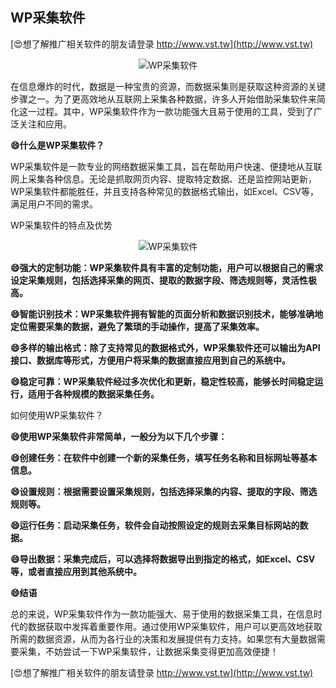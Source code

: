 ## **WP采集软件**

[😍想了解推广相关软件的朋友请登录 http://www.vst.tw](http://www.vst.tw)

 <center><img src="https://vst.tw/MP4/tuiguang/png/8.png" alt="WP采集软件"></center>

在信息爆炸的时代，数据是一种宝贵的资源，而数据采集则是获取这种资源的关键步骤之一。为了更高效地从互联网上采集各种数据，许多人开始借助采集软件来简化这一过程。其中，WP采集软件作为一款功能强大且易于使用的工具，受到了广泛关注和应用。

**😄什么是WP采集软件？**

WP采集软件是一款专业的网络数据采集工具，旨在帮助用户快速、便捷地从互联网上采集各种信息。无论是抓取网页内容、提取特定数据、还是监控网站更新，WP采集软件都能胜任，并且支持各种常见的数据格式输出，如Excel、CSV等，满足用户不同的需求。

WP采集软件的特点及优势

 <center><img src="https://vst.tw/MP4/tuiguang/png/4.png" alt="WP采集软件"></center>

**😄强大的定制功能：WP采集软件具有丰富的定制功能，用户可以根据自己的需求设定采集规则，包括选择采集的网页、提取的数据字段、筛选规则等，灵活性极高。**

**😄智能识别技术：WP采集软件拥有智能的页面分析和数据识别技术，能够准确地定位需要采集的数据，避免了繁琐的手动操作，提高了采集效率。**

**😄多样的输出格式：除了支持常见的数据格式外，WP采集软件还可以输出为API接口、数据库等形式，方便用户将采集的数据直接应用到自己的系统中。**

**😄稳定可靠：WP采集软件经过多次优化和更新，稳定性较高，能够长时间稳定运行，适用于各种规模的数据采集任务。**

如何使用WP采集软件？

**😄使用WP采集软件非常简单，一般分为以下几个步骤：**

**😄创建任务：在软件中创建一个新的采集任务，填写任务名称和目标网址等基本信息。**

**😄设置规则：根据需要设置采集规则，包括选择采集的内容、提取的字段、筛选规则等。**

**😄运行任务：启动采集任务，软件会自动按照设定的规则去采集目标网站的数据。**

**😄导出数据：采集完成后，可以选择将数据导出到指定的格式，如Excel、CSV等，或者直接应用到其他系统中。**

**😄结语**

总的来说，WP采集软件作为一款功能强大、易于使用的数据采集工具，在信息时代的数据获取中发挥着重要作用。通过使用WP采集软件，用户可以更高效地获取所需的数据资源，从而为各行业的决策和发展提供有力支持。如果您有大量数据需要采集，不妨尝试一下WP采集软件，让数据采集变得更加高效便捷！

[😍想了解推广相关软件的朋友请登录 http://www.vst.tw](http://www.vst.tw)



